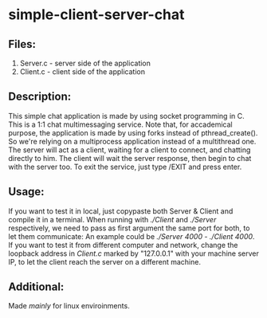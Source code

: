 # simple-client-server-chat

Files:
--------
1. Server.c - server side of the application
2. Client.c - client side of the application

Description:
--------
This simple chat application is made by using socket programming in C.
This is a 1:1 chat multimessaging service. Note that, for accademical purpose,
the application is made by using forks instead of pthread_create(). So we're
relying on a multiprocess application instead of a multithread one.
The server will act as a client, waiting for a client to connect, and chatting directly to him. 
The client will wait the server response, then begin to chat with the server too.
To exit the service, just type /EXIT and press enter.

Usage:
--------
If you want to test it in local, just copypaste both Server & Client and compile it
in a terminal.
When running with *./Client* and *./Server* respectively, we need to pass as first argument 
the same port for both, to let them communicate: 
An example could be *./Server 4000* - *./Client 4000*.
If you want to test it from different computer and network, change the loopback address 
in _Client.c_ marked by "127.0.0.1" with your machine server IP, to let the client 
reach the server on a different machine.

Additional:
--------
Made *mainly* for linux enviroinments.
